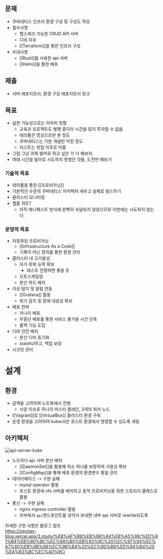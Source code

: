 ## 문제
- 쿠버네티스 인프라 환경 구성 및 구성도 작성
- 필수사항
	- 헬스체크 가능한 CRUD API 서버
	- 디비 자유
	- [[Terraform]]을 통한 인프라 구성
- 우대사항
	- [[Rust]]를 사용한 api 서버 
	- [[Helm]]을 통한 배포
## 제출
- 서버 레포지토리, 환경 구성 레포지토리 링크
## 목표
- 실현 가능성으로는 어차피 망함
	- 교육과 프로젝트도 병행 중이라 시간을 많이 투자할 수 없음
	- 테라폼은 영상으로만 본 정도
	- 쿠버네티스는 기본 개념만 익힌 정도
	- 러스트는 취업 이후로 미룸
- 그럼 그냥 과제 빌미로 하고 싶은 거 다 해보자.
- 여태 시간을 빌미로 시도하지 못했던 것들, 도전만 해보기
### 기술적 목표
- 테라폼을 통한 [[프로비저닝]]
- 기본적인 수준의 쿠버네티스 아키텍처 세우고 실제로 빌드하기
- 클러스터 모니터링
- 헬름 차트?
	- 아직 매니페스트 방식에 완벽히 숙달되지 않았으므로 이번에는 시도하지 않는다.
### 운영적 목표
- 자동화된 프로비저닝
	- [[Infrastructure As a Code]]
	- 기록이 아닌 정의를 통한 환경 관리
- 클러스터 내 고가용성
	- 자가 회복 능력 확보
		- 테스트 진행하면 좋을 듯
	- 오토스케일링 
	- 분산 파드 배치
- 이상 탐지 및 알림 연동
	- [[Grafana]] 활용
	- 위기 감지 및 장애 대응성 확보
- 배포 전략 
	- 카나리 배포
	- 무중단 배포를 통한 서비스 불가용 시간 단축
	- 롤백 기능 도입
- 디비 안전 배치
	- 분산 디비 동기화
	- stateful하고, 백업 보장
- 시크릿 관리

# 설계
## 환경
- 금액을 고려하여 노트북에서 진행
	- 사양 이슈로 하나의 마스터 플레인, 3개의 워커 노드
- [[Vagrant]]로 [[VirtualBox]] 클러스터 환경 구축
- 운영 환경을 고려하여 kubectl은 호스트 환경에서 명령할 수 있도록 세팅
## 아키텍처
![api-server-kube](https://github.com/user-attachments/assets/12e8000f-51b5-48b1-95ab-e15f07f9da15)

- 노드마다 api 서버 분산 배치
	- [[DaemonSet]]을 활용해 최소 하나를 보장하여 가용성 확보
	- [[ConfigMap]]을 통해 배포 환경의 환경변수 통일 관리
- 데이터베이스 -> 구현 실패
	- mysql operator 활용
	- 호스트 환경에 nfs 서버를 배치하고 동적 프로비저닝을 위한 스토리지 클래스로 활용
- 통신  -> 구현 실패
	- nginx ingress controller 활용
	- 외부에서 `api`엔드포인트를 넣어서 보내면 내부 api 서버로 rewrite되도록

자세한 구현 사항은 블로그 참조  
https://zerotay-blog.vercel.app/3.study/%EB%AF%B8%EB%B6%84%EB%A5%98/%ED%81%B4%EB%9D%BC%EC%9A%B0%EB%93%9C%20%EC%97%94%EC%A7%80%EB%8B%88%EC%96%B4%20%EC%9D%B8%ED%84%B4%20%EA%B3%BC%EC%A0%9C/
